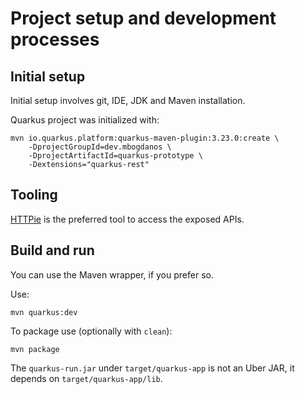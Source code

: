 # Project setup and development processes

## Initial setup

Initial setup involves git, IDE, JDK and Maven installation.

Quarkus project was initialized with:
```shell
mvn io.quarkus.platform:quarkus-maven-plugin:3.23.0:create \
    -DprojectGroupId=dev.mbogdanos \
    -DprojectArtifactId=quarkus-prototype \
    -Dextensions="quarkus-rest"
```

## Tooling 

[HTTPie](https://httpie.io/) is the preferred tool to access the exposed APIs.

## Build and run 

You can use the Maven wrapper, if you prefer so.

Use:
```shell
mvn quarkus:dev
```

To package use (optionally with `clean`): 
```shell
mvn package
``` 
The `quarkus-run.jar` under `target/quarkus-app` is not an Uber JAR, it depends on `target/quarkus-app/lib`.